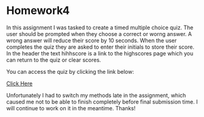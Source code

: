 # Homework4

<p>In this assignment I was tasked to create a timed multiple choice quiz. The user should be prompted when they choose a correct or worng answer. A wrong answer will reduce their score by 10 seconds. When the user completes the quiz they are asked to enter their initials to store their score. In the header the text hihhscore is a link to the highscores page which you can return to the quiz or clear scores.</p>

<p>You can access the quiz by clicking the link below:</p>

<a href = https://kinzito17.github.io/Homework4/>Click Here</a>

<p>Unfortunately I had to switch my methods late in the assignment, which caused me not to be able to finish completely before final submission time. I will continue to work on it in the meantime. Thanks!</p>

